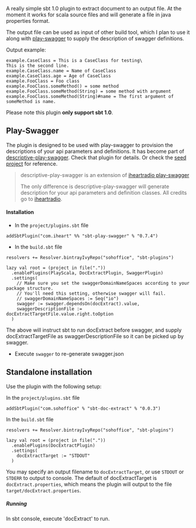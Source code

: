A really simple sbt 1.0 plugin to extract document to an output file. At the moment it works for scala source files and will generate a file 
in java properties format.

The output file can be used as input of other build tool, which I plan to use it along with 
[play-swagger](https://github.com/iheartradio/play-swagger) to supply the description of swagger definitions.

Output example:

```
example.CaseClass = This is a CaseClass for testing\
This is the second line.
example.CaseClass.name = Name of CaseClass
example.CaseClass.age = Age of CaseClass
example.FooClass = Foo class
example.FooClass.someMethod() = some method
example.FooClass.someMethod(String) = some method with argument
example.FooClass.someMethod(String)#name = The first argument of someMethod is name.
```

Please note this plugin **only support sbt 1.0**.

Play-Swagger
------------

The plugin is designed to be used with play-swagger to provision the descriptions of your api parameters and definitions.
It has become part of [descriptive-play-swagger](https://github.com/sohoffice/play-swagger). Check that plugin for details.
Or check the [seed project](https://github.com/sohoffice/play-doc-gen-seed-projects) for reference.

> descriptive-play-swagger is an extension of [iheartradio play-swagger](https://github.com/iheartradio/play-swagger)
>
> The only difference is descriptive-play-swagger will generate description for your api parameters and definition classes.
> All credits go to [iheartradio](https://github.com/iheartradio).

#### Installation

- In the `project/plugins.sbt` file

```sbtshell
addSbtPlugin("com.iheart" %% "sbt-play-swagger" % "0.7.4")
```

- In the `build.sbt` file

```sbtshell
resolvers += Resolver.bintrayIvyRepo("sohoffice", "sbt-plugins")

lazy val root = (project in file("."))
  .enablePlugins(PlayScala, DocExtractPlugin, SwaggerPlugin)
  .settings(
    // Make sure you set the swaggerDomainNameSpaces according to your package structure.
    // You'll need this setting, otherwise swagger will fail.
    // swaggerDomainNameSpaces := Seq("io")
    swagger := swagger.dependsOn(docExtract).value,
    swaggerDescriptionFile := docExtractTargetFile.value.right.toOption
  )
```

  The above will instruct sbt to run docExtract before swagger, and supply docExtractTargetFile as swaggerDescriptionFile so it can be picked up by swagger.
  
- Execute `swagger` to re-generate swagger.json


Standalone installation
-----------------------

Use the plugin with the following setup:

In the `project/plugins.sbt` file

```
addSbtPlugin("com.sohoffice" % "sbt-doc-extract" % "0.0.3")
```

In the `build.sbt` file

```
resolvers += Resolver.bintrayIvyRepo("sohoffice", "sbt-plugins")

lazy val root = (project in file("."))
  .enablePlugins(DocExtractPlugin)
  .settings(
    docExtractTarget := "STDOUT"
  )
```

You may specify an output filename to `docExtractTarget`, or use `STDOUT` or `STDERR` to output to console. 
The default of docExtractTarget is `docExtract.properties`, which means the plugin will output to the file `target/docExtract.properties`.

##### Running

In sbt console, execute 'docExtract' to run.

